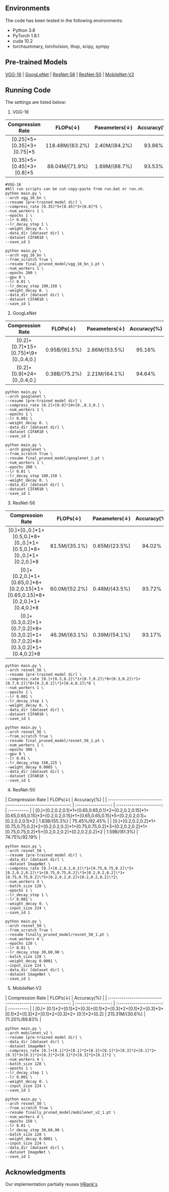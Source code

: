 ## Environments
The code has been tested in the following environments:

- Python 3.8  
- PyTorch 1.8.1
- cuda 10.2
- torchsummary, torchvision, thop, scipy, sympy
## Pre-trained Models
[VGG-16](https://drive.google.com/file/d/1i3ifLh70y1nb8d4mazNzyC4I27jQcHrE/view) | [GoogLeNet](https://drive.google.com/file/d/1rYMazSyMbWwkCGCLvofNKwl58W6mmg5c/view) | [ResNet-56](https://drive.google.com/file/d/1f1iSGvYFjSKIvzTko4fXFCbS-8dw556T/view)  | [ResNet-50](https://drive.google.com/file/d/1OYpVB84BMU0y-KU7PdEPhbHwODmFvPbB/view) | [MobileNet-V2](https://download.pytorch.org/models/mobilenet_v2-b0353104.pth) 
## Running Code
The settings are listed below:
1. VGG-16

|       Compression Rate        | FLOPs($\downarrow$) | Paeameters($\downarrow$) | Accuracy(%) |
| :---------------------------: | :-----------------: | :----------------------: | :---------: |
| [0.25]\*5+[0.35]\*3+[0.75]\*5 |   118.48M/(63.2%)   |      2.40M/(84.2%)       |   93.86%    |
| [0.35]\*5+[0.45]\*3+[0.8]\*5  |   88.04M/(71.9%)    |      1.69M/(88.7%)       |   93.53%    |
```
#VGG-16
#All run scripts can be cut-copy-paste from run.bat or run.sh.
python main.py \
--arch vgg_16_bn \
--resume [pre-trained model dir] \
--compress_rate [0.35]*5+[0.45]*3+[0.8]*5 \
--num_workers 1 \
--epochs 1 \
--lr 0.001 \
--lr_decay_step 1 \
--weight_decay 0. \
--data_dir [dataset dir] \
--dataset CIFAR10 \
--save_id 1 

python main.py \
--arch vgg_16_bn \
--from_scratch True \
--resume final_pruned_model/vgg_16_bn_1.pt \
--num_workers 1 \
--epochs 200 \
--gpu 0 \
--lr 0.01 \
--lr_decay_step 100,150 \
--weight_decay 0. \
--data_dir [dataset dir] \
--dataset CIFAR10 \
--save_id 1 
```

2. GoogLeNet

|           Compression Rate            | FLOPs($\downarrow$) | Paeameters($\downarrow$) | Accuracy(%) |
| :-----------------------------------: | :-----------------: | :----------------------: | :---------: |
| [0.2]+[0.7]\*15+[0.75]*\9+[0.,0.4,0.] |   0.95B/(61.5%)     |      2.86M/(53.5%)       |   95.16%    |
|      [0.2]+[0.9]\*24+[0.,0.4,0.]      |   0.38B/(75.2%)     |      2.21M/(64.1%)       |   94.64%    |

```
python main.py \
--arch googlenet \
--resume [pre-trained model dir] \
--compress_rate [0.2]+[0.9]*24+[0.,0.3,0.] \
--num_workers 1 \
--epochs 1 \
--lr 0.001 \
--weight_decay 0. \
--data_dir [dataset dir] \
--dataset CIFAR10 \
--save_id 1 

python main.py \
--arch googlenet \
--from_scratch True \
--resume final_pruned_model/googlenet_1.pt \
--num_workers 1 \
--epochs 200 \
--lr 0.01 \
--lr_decay_step 100,150 \
--weight_decay 0. \
--data_dir [dataset dir] \
--dataset CIFAR10 \
--save_id 1 
```
3. ResNet-56

|                       Compression Rate                       | FLOPs($\downarrow$) | Paeameters($\downarrow$) | Accuracy(%) |
| :----------------------------------------------------------: | :-----------------: | :----------------------: | :---------: |
| [0.]+[0.,0.]\*1+[0.5,0.]\*8+[0.,0.]\*1+[0.5,0.]\*8+[0.,0.]\*1+[0.2,0.]\*8 |    81.5M/(35.1%)    |      0.65M/(23.5%)       |   94.02%    |
| [0.]+[0.2,0.]\*1+[0.65,0.]\*8+[0.2,0.15]\*1+[0.65,0.15]\*8+[0.2,0.]\*1+[0.4,0.]\*8 |    60.0M/(52.2%)    |      0.48M/(43.5%)       |   93.72%    |
| [0.]+[0.3,0.2]\*1+[0.7,0.2]\*8+[0.3,0.2]\*1+[0.7,0.2]\*8+[0.3,0.2]\*1+[0.4,0.2]\*8 |    46.3M/(63.1%)    |      0.39M/(54.1%)       |   93.17%    |

```
python main.py \
--arch resnet_56 \
--resume [pre-trained model dir] \
--compress_rate [0.]+[0.3,0.2]\*1+[0.7,0.2]\*8+[0.3,0.2]\*1+[0.7,0.2]\*8+[0.3,0.2]\*1+[0.4,0.2]\*8 \
--num_workers 1 \
--epochs 1 \
--lr 0.001 \
--lr_decay_step 1 \
--weight_decay 0. \
--data_dir [dataset dir] \
--dataset CIFAR10 \
--save_id 1 

python main.py \
--arch resnet_56 \
--from_scratch True \
--resume final_pruned_model/resnet_56_1.pt \
--num_workers 1 \
--epochs 300 \
--gpu 0 \
--lr 0.01 \
--lr_decay_step 150,225 \
--weight_decay 0.0005 \
--data_dir [dataset dir] \
--dataset CIFAR10 \
--save_id 1 
```

4. ResNet-50

|                       Compression Rate                       | FLOPs($\downarrow$) | Accuracy(%) |
| :----------------------------------------------------------: | :-----------------: | :----------------------: | :---------: |
| [0.]+[0.2,0.2,0.1]\*1+[0.65,0.65,0.1]\*2+[0.2,0.2,0.15]\*1+[0.65,0.65,0.15]\*3+[0.2,0.2,0.15]\*1+[0.65,0.65,0.15]\*5+[0.2,0.2,0.1]+[0.2,0.2,0.1]\*2 |   1.83B/(55.3%)   |       75.45%/92.45%    |
| [0.]+[0.2,0.2,0.2]\*1+[0.75,0.75,0.2]\*2+[0.2,0.2,0.2]\*1+[0.75,0.75,0.2]\*3+[0.2,0.2,0.2]\*1+[0.75,0.75,0.2]\*5+[0.2,0.2,0.2]+[0.2,0.2,0.2]\*2 |   1.59B/(61.3%)    |         74.75%/92.19%    |

```
python main.py \
--arch resnet_50 \
--resume [pre-trained model dir] \
--data_dir [dataset dir] \
--dataset ImageNet \
--compress_rate [0.]+[0.2,0.2,0.2]\*1+[0.75,0.75,0.2]\*2+[0.2,0.2,0.2]\*1+[0.75,0.75,0.2]\*3+[0.2,0.2,0.2]\*1+[0.75,0.75,0.2]\*5+[0.2,0.2,0.2]+[0.2,0.2,0.2]\*2\
--num_workers 4 \
--batch_size 128 \
--epochs 1 \
--lr_decay_step 1 \
--lr 0.001 \
--weight_decay 0. \
--input_size 224 \
--save_id 1 

python main.py \
--arch resnet_50 \
--from_scratch True \
--resume finally_pruned_model/resnet_50_1.pt \
--num_workers 4 \
--epochs 120 \
--lr 0.01 \
--lr_decay_step 30,60,90 \
--batch_size 128 \
--weight_decay 0.0001 \
--input_size 224 \
--data_dir [dataset dir] \
--dataset ImageNet \
--save_id 1
```
5. MobileNet-V2

|                       Compression Rate                       | FLOPs($\downarrow$) |  Accuracy(%) |
| :----------------------------------------------------------: | :-----------------: | :----------------------: | :---------: |
| [0.]+ [0.1]\*2+[0.1]\*2+[0.3]+[0.1]\*2+[0.3]\*2+[0.1]\*2+[0.3]\*3+[0.1]\*2+[0.3]\*2+[0.1]\*2+[0.3]\*2+ [0.1]\*2+[0.2] |   215.31M/(30.6%)   |   71.20%/89.83%    |

```
python main.py \
--arch mobilenet_v2 \
--resume [pre-trained model dir] \
--data_dir [dataset dir] \
--dataset ImageNet \
--compress_rate [0.]+[0.1]*2+[0.1]*2+[0.3]+[0.1]*2+[0.3]*2+[0.1]*2+[0.3]*3+[0.1]*2+[0.3]*2+[0.1]*2+[0.3]*2+[0.1]*2 \
--num_workers 4 \
--batch_size 128 \
--epochs 1 \
--lr_decay_step 1 \
--lr 0.001 \
--weight_decay 0. \
--input_size 224 \
--save_id 1 

python main.py \
--arch resnet_50 \
--from_scratch True \
--resume finally_pruned_model/mobilenet_v2_1.pt \
--num_workers 4 \
--epochs 150 \
--lr 0.01 \
--lr_decay_step 30,60,90 \
--batch_size 128 \
--weight_decay 0.0001 \
--input_size 224 \
--data_dir [dataset dir] \
--dataset ImageNet \
--save_id 1
```
## Acknowledgments
Our implementation partially reuses [HRank's](https://github.com/lmbxmu/HRank)
